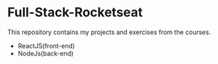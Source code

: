 # Full-Stack-Rocketseat

This repository contains my projects and exercises from the courses.

- ReactJS(front-end)
- NodeJs(back-end)
